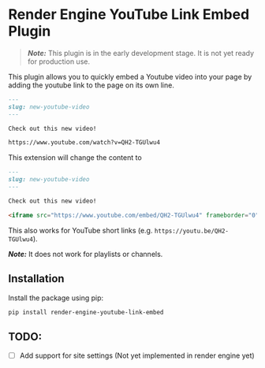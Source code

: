 # Render Engine YouTube Link Embed Plugin

> ***Note:*** This plugin is in the early development stage. It is not yet ready for production use.


This plugin allows you to quickly embed a Youtube video into your page by adding the youtube link to the page on its own line.

```markdown
---
slug: new-youtube-video
---

Check out this new video!

https://www.youtube.com/watch?v=QH2-TGUlwu4

```

This extension will change the content to 

```markdown
---
slug: new-youtube-video
---

Check out this new video!

<iframe src="https://www.youtube.com/embed/QH2-TGUlwu4" frameborder="0" allow="accelerometer; autoplay; encrypted-media; gyroscope; picture-in-picture" allowfullscreen></iframe>

```

This also works for YouTube short links (e.g. `https://youtu.be/QH2-TGUlwu4`).

***Note:***
It does not work for playlists or channels.

## Installation

Install the package using pip:

```bash
pip install render-engine-youtube-link-embed
```

## TODO:

- [ ] Add support for site settings (Not yet implemented in render engine yet)
